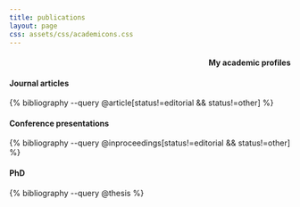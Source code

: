 ```yaml
---
title: publications
layout: page
css: assets/css/academicons.css
---
```


<!-- My [Google Scholar](https://scholar.google.com/citations?user=rqfVsosAAAAJ) page.
 -->
<div style="text-align: right">
<h4 id="academic">My academic profiles</h4> <a target="_blank" href="https://scholar.google.com/citations?user=rTMDV6UAAAAJ&hl"><span class="ai ai-google-scholar ai-lg" style="color:#00B4A1" aria-hidden="true"></span></a> <a target="_blank" href="https://www.researchgate.net/profile/Darya_Vanichkina"><span class="ai ai-researchgate ai-lg" style="color:#00B4A1" aria-hidden="true"></span></a> <a target="_blank" href="https://www.biorxiv.org/search/author1%3ADarya%2BVanichkina"><span class="ai ai-biorxiv ai-lg" style="color:#00B4A1" aria-hidden="true"></span></a> <a target="_blank" href="https://www.ncbi.nlm.nih.gov/pubmed/?term=Vanichkina%20DP"><span class="ai ai-pubmed ai-lg" style="color:#00B4A1" aria-hidden="true"></span></a>
</div>

#### Journal articles

{% bibliography --query @article[status!=editorial && status!=other] %}

#### Conference presentations

{% bibliography --query @inproceedings[status!=editorial && status!=other] %}

#### PhD

{% bibliography --query @thesis %}
